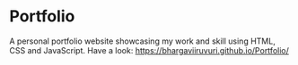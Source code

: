 # Portfolio
A personal portfolio website showcasing my work and skill using HTML, CSS and JavaScript.
Have a look: https://bhargaviiruvuri.github.io/Portfolio/
